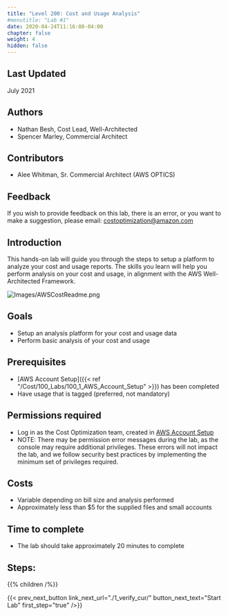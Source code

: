 ```yaml
---
title: "Level 200: Cost and Usage Analysis"
#menutitle: "Lab #1"
date: 2020-04-24T11:16:08-04:00
chapter: false
weight: 4
hidden: false
---
```

## Last Updated
July 2021

## Authors
- Nathan Besh, Cost Lead, Well-Architected
- Spencer Marley, Commercial Architect

## Contributors
- Alee Whitman, Sr. Commercial Architect (AWS OPTICS) 

## Feedback
If you wish to provide feedback on this lab, there is an error, or you want to make a suggestion, please email: costoptimization@amazon.com

## Introduction
 This hands-on lab will guide you through the steps to setup a platform to analyze your cost and usage reports. The skills you learn will help you perform analysis on your cost and usage, in alignment with the AWS Well-Architected Framework.

![Images/AWSCostReadme.png](/Cost/200_4_Cost_and_Usage_Analysis/Images/AWSCostReadme.png)

## Goals
- Setup an analysis platform for your cost and usage data
- Perform basic analysis of your cost and usage

## Prerequisites
- [AWS Account Setup]({{< ref "/Cost/100_Labs/100_1_AWS_Account_Setup" >}}) has been completed
- Have usage that is tagged (preferred, not mandatory)


## Permissions required
- Log in as the Cost Optimization team, created in [AWS Account Setup](../100_1_AWS_Account_Setup/README.md)
- NOTE: There may be permission error messages during the lab, as the console may require additional privileges. These errors will not impact the lab, and we follow security best practices by implementing the minimum set of privileges required.


## Costs
- Variable depending on bill size and analysis performed
- Approximately less than $5 for the supplied files and small accounts


## Time to complete
- The lab should take approximately 20 minutes to complete

## Steps:
{{% children  /%}}

{{< prev_next_button link_next_url="./1_verify_cur/" button_next_text="Start Lab" first_step="true" />}}